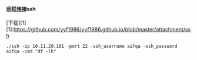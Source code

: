 #### 远程连接ssh

[下载][1]
[1]:https://github.com/yyf1986/yyf1986.github.io/blob/master/attachment/ssh

`./ssh -ip 10.11.20.101 -port 22 -ssh_username aifqa -ssh_password aifqa -cmd "df -lh"`
